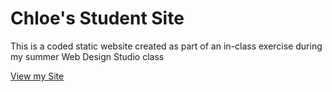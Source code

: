 # Chloe's Student Site

This is a coded static website created as part of an in-class exercise during my summer Web Design Studio class

[View my Site](https://iolanichloe.github.io/)
